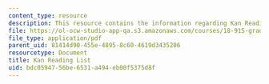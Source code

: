 ```yaml
---
content_type: resource
description: This resource contains the information regarding Kan Reading List.
file: https://ol-ocw-studio-app-qa.s3.amazonaws.com/courses/18-915-graduate-topology-seminar-kan-seminar-fall-2014/bdc0594756be6531a494eb00f5375d8f_MIT18_915F14_kan-list_2.pdf
file_type: application/pdf
parent_uid: 81414d90-455e-4895-8c60-4619d3435206
resourcetype: Document
title: Kan Reading List
uid: bdc05947-56be-6531-a494-eb00f5375d8f
---
```

